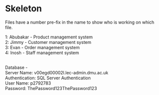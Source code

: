 # Skeleton

Files have a number pre-fix in the name to show who is working on which file. <br>

1: Abubakar - Product management system <br>
2: Jimmy - Customer management system <br>
3: Evan - Order management system <br>
4: Inosh - Staff management system <br>

<br>
Database - <br>
Server Name: v00egd00002l.lec-admin.dmu.ac.uk <br>
Authentication: SQL Server Authentication <br>
User Name: p2792783 <br>
Password: ThePassword123ThePassword123 <br>
